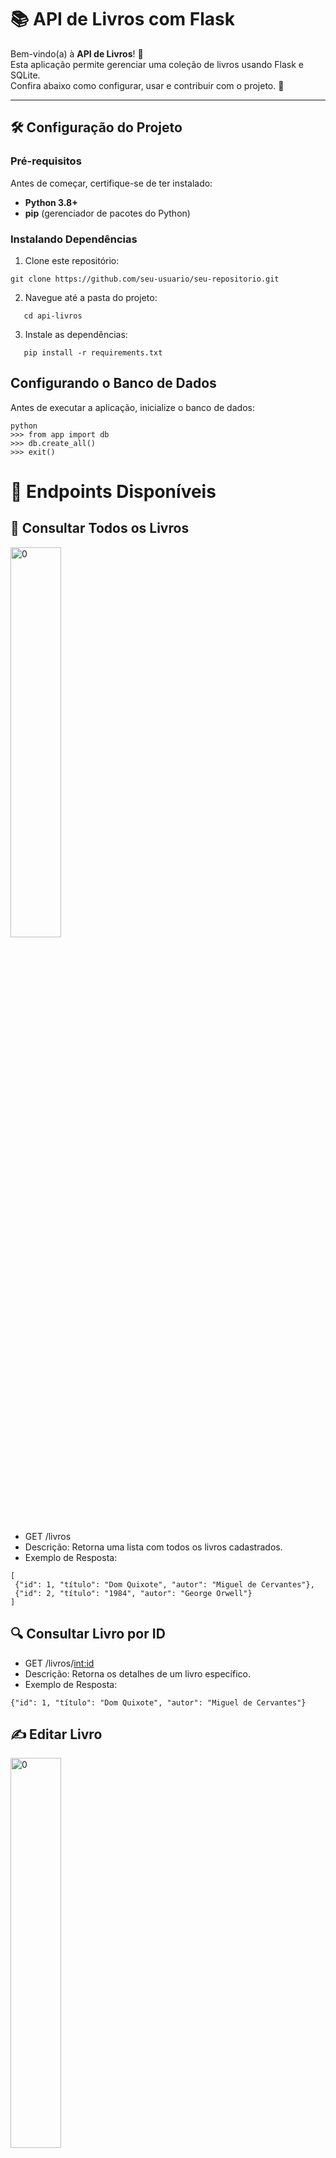 # 📚 API de Livros com Flask

Bem-vindo(a) à **API de Livros**! 🚀  
Esta aplicação permite gerenciar uma coleção de livros usando Flask e SQLite.  
Confira abaixo como configurar, usar e contribuir com o projeto. 🎉

---

## 🛠️ Configuração do Projeto

### Pré-requisitos
Antes de começar, certifique-se de ter instalado:
- **Python 3.8+**
- **pip** (gerenciador de pacotes do Python)

### Instalando Dependências

  1. Clone este repositório:
   ```
   git clone https://github.com/seu-usuario/seu-repositorio.git
   ```

  2. Navegue até a pasta do projeto:
   ```
      cd api-livros
   ```
  3. Instale as dependências:
   ```
      pip install -r requirements.txt
   ```
## Configurando o Banco de Dados

  Antes de executar a aplicação, inicialize o banco de dados:

   ```
python
>>> from app import db
>>> db.create_all()
>>> exit()
  ```
# 🚀 Endpoints Disponíveis


## 📖 Consultar Todos os Livros

<img width=40% src="" alt="0">

 * GET /livros
 * Descrição: Retorna uma lista com todos os livros cadastrados.
 * Exemplo de Resposta:
 ```
[
  {"id": 1, "título": "Dom Quixote", "autor": "Miguel de Cervantes"},
  {"id": 2, "título": "1984", "autor": "George Orwell"}
]
```
## 🔍 Consultar Livro por ID

  * GET /livros/<int:id>
  * Descrição: Retorna os detalhes de um livro específico.
  * Exemplo de Resposta:
```
{"id": 1, "título": "Dom Quixote", "autor": "Miguel de Cervantes"}

```


## ✍️ Editar Livro

<img width=40% src="" alt="0">

 * PUT /livros/<int:id>
 * Descrição: Atualiza os dados de um livro.
 * Corpo da Requisição:
```
{"título": "Novo Título", "autor": "Novo Autor"}

```
 * Exemplo de resposta:

```
{"id": 1, "título": "Novo Título", "autor": "Novo Autor"}

```
## ➕ Adicionar Livro

<img width=40% src="" alt="0">

 * POST /livros
 * Descrição: Adiciona um novo livro ao banco de dados.
 * Corpo da Requisição
   ```
   {"título": "Dom Quixote", "autor": "Miguel de Cervantes"}

   ```
  * Exemplo de resposta:

  ```
   {"id": 1, "título": "Dom Quixote", "autor": "Miguel de Cervantes"}


   ```
##  ❌ Excluir Livro

<img width=40% src="" alt="0">

 * DELETE /livros/<int:id>
 * Descrição: Remove um livro do banco de dados.
 * Exemplo de Resposta:

 ```
  {"mensagem": "Livro excluído com sucesso"}

 ```



